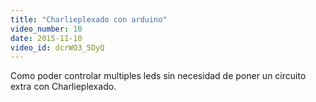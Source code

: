 ```yaml
---
title: "Charlieplexado con arduino"
video_number: 10
date: 2015-11-10
video_id: dcrWO3_5DyQ
---
```


Como poder controlar multiples leds sin necesidad de poner un circuito extra con Charlieplexado.
